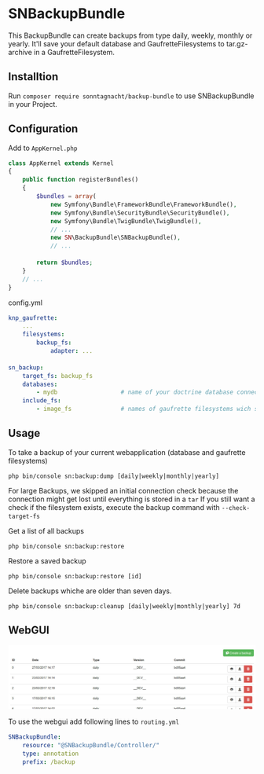 # SNBackupBundle

This BackupBundle can create backups from type daily, weekly, monthly or yearly. It'll save your default database and GaufretteFilesystems to tar.gz-archive in a GaufretteFilesystem.

## Installtion

Run `composer require sonntagnacht/backup-bundle` to use SNBackupBundle in your Project.

## Configuration

Add to `AppKernel.php`

```php
class AppKernel extends Kernel
{
    public function registerBundles()
    {
        $bundles = array(
            new Symfony\Bundle\FrameworkBundle\FrameworkBundle(),
            new Symfony\Bundle\SecurityBundle\SecurityBundle(),
            new Symfony\Bundle\TwigBundle\TwigBundle(),
            // ...
            new SN\BackupBundle\SNBackupBundle(),
            // ...
            
        return $bundles;
    }
    // ...
}
```

config.yml

```yaml
knp_gaufrette:
    ...
    filesystems:
        backup_fs:
            adapter: ...

sn_backup:
    target_fs: backup_fs
    databases: 
        - mydb                  # name of your doctrine database connection
    include_fs:
        - image_fs              # names of gaufrette filesystems wich should backuped
```

## Usage

To take a backup of your current webapplication (database and gaufrette filesystems)

    php bin/console sn:backup:dump [daily|weekly|monthly|yearly]

For large Backups, we skipped an initial connection check because the connection might get lost until everything is stored in a `tar`
If you still want a check if the filesystem exists, execute the backup command with `--check-target-fs`

Get a list of all backups

    php bin/console sn:backup:restore

Restore a saved backup

    php bin/console sn:backup:restore [id]
    
Delete backups whiche are older than seven days.

    php bin/console sn:backup:cleanup [daily|weekly|monthly|yearly] 7d

## WebGUI

![webgui](Resources/doc/web_gui.jpg)

To use the webgui add following lines to `routing.yml`
```yaml
SNBackupBundle:
    resource: "@SNBackupBundle/Controller/"
    type: annotation
    prefix: /backup
```
